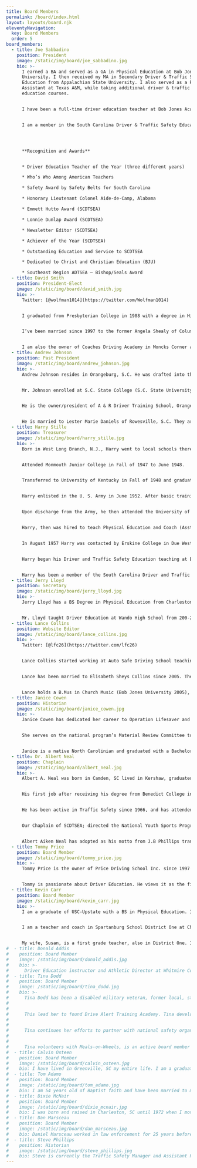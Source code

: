 ```yaml
---
title: Board Members
permalink: /board/index.html
layout: layouts/board.njk
eleventyNavigation:
  key: Board Members
  order: 5
board_members:
  - title: Joe Sabbadino
    position: President
    image: /static/img/board/joe_sabbadino.jpg
    bio: >-
      I earned a BA and served as a GA in Physical Education at Bob Jones
      University. I then received my MA in Secondary Driver & Traffic Safety
      Education from Appalachian State University. I also served as a Research
      Assistant at Texas A&M, while taking additional driver & traffic safety
      education courses.


      I have been a full-time driver education teacher at Bob Jones Academy for over 40 years. As well as a part-time driver educator at Greenville Technical College and at TOPS (Bob Jones University) for over 15 years. I established Sabbadino Driving School, LLC in 2010 which I own and operate as a full-time driving instructor.


      I am a member in the South Carolina Driver & Traffic Safety Education association, and have been an officer in SCDTSEA for over 40 years as President and Newsletter Editor. I’ve been a member of the American Driver & Traffic Safety Education Association for over 30 years. I have served as President-Elect and President for the Southeast Region ADTSEA.




      **Recognition and Awards**


      * Driver Education Teacher of the Year (three different years)

      * Who’s Who Among American Teachers

      * Safety Award by Safety Belts for South Carolina

      * Honorary Lieutenant Colonel Aide-de-Camp, Alabama

      * Emmett Hutto Award (SCDTSEA)

      * Lonnie Dunlap Award (SCDTSEA)

      * Newsletter Editor (SCDTSEA)

      * Achiever of the Year (SCDTSEA)

      * Outstanding Education and Service to SCDTSEA

      * Dedicated to Christ and Christian Education (BJU)

      * Southeast Region ADTSEA – Bishop/Seals Award
  - title: David Smith
    position: President-Elect
    image: /static/img/board/david_smith.jpg
    bio: >-
      Twitter: [@wolfman1014](https://twitter.com/Wolfman1014)


      I graduated from Presbyterian College in 1988 with a degree in History and a minor in Secondary Education. I was certified in Driver’s Education from Erskine College in the summer of 1992 and was taught by the living legend himself, Dr. Harry Stille. I have been teaching driver’s training since 1992 at Whitmire High School, Berkeley High School and Barnwell High School. I currently teach Driver’s Educationat Mid-Carolina High School.


      I’ve been married since 1997 to the former Angela Shealy of Columbia, SC. She is a 1st grade teacher in Calhoun County (Sandy Run Elementary). We have an 15 year old daughter, Katelyn, who is a sophomore at White Knoll School. Katelyn has been in remission from cancer since 2002!


      I am also the owner of Coaches Driving Academy in Moncks Corner and Lexington, SC. This company was started in 2002. I have been a member of SCDTSEA since 1992 and I have served as President-Elect and President in the past. I am currently the President and I truly am excited about the direction the association is heading. I believe in this association because I believe that we truly want the best for the drivers in this state and we are not on a political agenda.
  - title: Andrew Johnson
    position: Past President
    image: /static/img/board/andrew_johnson.jpg
    bio: >-
      Andrew Johnson resides in Orangeburg, S.C. He was drafted into the United States Army in 1969 and served two years, including one-year tour of duty with the 1st Infantry Division and the 1st Cavalry Division in Vietnam. It was in this tour where he was awarded the Purple Heart for injuries received during combat and Bronze Star with two oak leaf clusters for heroism, and numerous other awards during this military service.


      Mr. Johnson enrolled at S.C. State College (S.C. State University), Orangeburg, S.C., in 1971, and earned a Bachelor of Science degree in Industrial Education in 1975, and a Master’s Degree in Education in 1987. He served as Platoon Leader of Operation Readiness Float Section at 163 Support Battalion, Orangeburg, S.C. and as Commander of the Headquarters/Headquarters Company, 751st Maintenance Battalion, Columbia, S.C. It was not until 1993 when he retired at the rank of Captain.


      He is the owner/president of A & R Driver Training School, Orangeburg, S.C., since 1999. He received the Outstanding Dedication and Service Award as President of SCDTSEA, and now serves as President-Elect of the association. He is currently an active member of American Driver and Traffic Safety Education Association (ADTSEA) and South East Region (SER) ADTSEA, where he served as both a member of the board of directors of ADTSEA and secretary of South East Region (SER)-ADTSEA. He is President of The Concerned Citizens of Whittaker Heights Community, Inc., and Vice Chairman of SC Department of Social Services Advisory Board.


      He is married to Lester Marie Daniels of Rowesville, S.C. They are the blessed parents of three wonderful girls: Andreaetta, Albernel and Angela, and four wonderful grandchildren (two girls and two boys). His personal hobbies including any outdoor activities particularly growing food in his personal garden and walking or riding his bicycle throughout the neighborhood; travelling both domestically and internationally; spending time with his family; and teaching people about the love of Jesus Christ.
  - title: Harry Stille
    position: Treasurer
    image: /static/img/board/harry_stille.jpg
    bio: >-
      Born in West Long Branch, N.J., Harry went to local schools there and Graduated from Long Branch High School in June 1947.


      Attended Monmouth Junior College in Fall of 1947 to June 1948.


      Transferred to University of Kentucky in Fall of 1948 and graduated in June 1952. While at UK, Harry took a Teacher Training driver education class required of all Physical Education Majors and taught a novice high school student to drive Behind-The-Wheel in Spring of 1952.


      Harry enlisted in the U. S. Army in June 1952. After basic training he was sent to Okinawa from January 1953 to June 1954. While on Okinawa, was shifted out of a combat line Company and was assigned to the American Dependents High School to teach Physical Education, History and Language Arts. Also, Coached Basketball and Baseball while there.


      Upon discharge from the Army, he then attended the University of Kentucky to obtain a Masters of Arts in teaching.


      Harry, then was hired to teach Physical Education and Coach (Asst. Football, Head Basketball and Head Baseball coach) at Bridgewater College in Bridgewater, Virginia. This was a one year appointment only replacing a faculty on leave. August 1956-57.


      In August 1957 Harry was contacted by Erskine College in Due West, S.C. and offered and accepted to be Department Chair of Physical Education at Erskine that fall 1957. In 1961, Erskine offered a driver Training class taught by Capt. Billy Fallaw, SC Highway Trouper. Following that class Harry attended Michigan State University in summers of 1962, 1963, and 1964. In a following summer Harry attended a Traffic Safety Class at San Jose State University in California. These classes were taught by the major national leaders in Traffic Safety at the Time.


      Harry began his Driver and Traffic Safety Education teaching at Erskine in fall of 1962 to Physical Education Majors and Erskine began to offer four Certification Classes at Erskine in Summer Sessions in 1962. Harry has taught these classes every summer since that time to the present. These classes were Teacher training in Traffic Safety (Basic Class), Methods and Materials in Traffic Safety, teaching of Range and Simulation in Driver Training and General Safety. These four classes are accepted for teaching certification by the S.C. Department of Education.


      Harry has been a member of the South Carolina Driver and Traffic Safety Association and serving as its treasurer for many years. During his teaching of Traffic Safety at Erskine he has taught hundreds of teachers of Novice Drivers in South Carolina.
  - title: Jerry Lloyd
    position: Secretary
    image: /static/img/board/jerry_lloyd.jpg
    bio: >-
      Jerry Lloyd has a BS Degree in Physical Education from Charleston Southern University (Baptist College) and is a certified Driver Education instructor. He attended Erskine College to complete 12 hours of Driver Education Classes under Dr. Harry Stille. He has 18 years of teaching and coaching experience in football, golf and baseball and spent 6 years as a professional baseball umpire in the minor leagues.


      Mr. Lloyd taught Driver Education at Wando High School from 200-2011 until the program was discontinued in the county. He coordinated with Mt. Pleasant Police each semester to promote safe driving habits and reduction of drinking and driving among teens. He has been a member of the SCDTSEA 2000 to present and has served as a SCDTSEA Executive Board Member 2013 to the present. He has a wife Karen and son Zachary.
  - title: Lance Collins
    position: Website Editor
    image: /static/img/board/lance_collins.jpg
    bio: >-
      Twitter: [@lfc26](https://twitter.com/lfc26)


      Lance Collins started working at Auto Safe Driving School teaching in the classroom in 2003. In 2005 he started teaching behind the wheel as well as in the classroom. In 2013 Lance became a safety officer for road tests and became the Operations Manager at Auto Safe. His duties at this time include teaching BTW and classroom, managing the office and instructor staff, and solving any IT issues that arise.


      Lance has been married to Elisabeth Sheys Collins since 2005. They have four kids: James, Piper, Zoë, and Avery. When he is not working, he is usually spending time with them and keeping things under control on the homefront. Lance likes to follow consumer technology through YouTube and different tech blogs.


      Lance holds a B.Mus in Church Music (Bob Jones University 2005), an M.DIv. (Geneva Reformed Seminary 2009), and he has taken courses at Northern Virginia Community College in Driver and Traffic Safety (2009).
  - title: Janice Cowen
    position: Historian
    image: /static/img/board/janice_cowen.jpg
    bio: >-
      Janice Cowen has dedicated her career to Operation Lifesaver and rail safety initiatives. She has enthusiastically served as State Coordinator for South Carolina Operation Lifesaver since 1991. Janice oversaw the National Advisory Council as Chairwoman and served on the national Operation Lifesaver, Inc. (OLI) Board of Directors for 6 years, ending in 2016. She is currently the Federal Railroad Administration Region 3 Representative on the National Advisory Council representing eight states in the Southeast and is the Senior Regional Representative liaison to OLI staff.


      She serves on the national program’s Material Review Committee to verify accuracy and uniform messaging. Janice has also been a Presenter and Volunteer Coach for 26 years. She has served on the Safe Kids Board of Directors and is currently a Board of Directors member of the South Carolina Driver and Traffic Safety Education Association.


      Janice is a native North Carolinian and graduated with a Bachelor of Science degree in Journalism from UNC-Chapel Hill. She has been married for 27 years and has two beautiful and intelligent daughters, one a senior in the USC Honors College and the other a sophomore in the Calhoun Honors College at Clemson. Her personal-time passions include traveling, camping, and playing games with family and friends.
  - title: Dr. Albert Neal
    position: Chaplain
    image: /static/img/board/albert_neal.jpg
    bio: >-
      Albert A. Neal was born in Camden, SC lived in Kershaw, graduated from C.A. Johnson High School and received his B.S. degree from Benedict College. He earned the M.Ed., from South Carolina State University, and received his B.D., degree from the Theological Seminary of Florida State Christian University. He was granted an honorary D.D., degree from California Pacific University, and awarded the Ph.D., degree in Religion from the University Life Monarch, Modesto, California. He completed the Ed.S. degree at the University of South Carolina. On May 21, 1987, he satisfactorily completed his first Extended Unit of Clinical Pastoral Education at Richland Memorial Hospital. He earned the M.Div. degree from the Lutheran Theological Southern Seminary, and earned his Ed.D. in Health Education Administration from the University of South Carolina.


      His first job after receiving his degree from Benedict College in 1966 was that of a mathematics and Driver and Traffic Safety Education teacher at Fairfield High School in Winnsboro, SC. After four years, Dr. Neal accepted a position with the University of South Carolina as an Assistant Professor of Public Health. Dr. Neal serves as Project Administrator for USC/NCAA National Youth Sports Program. As a bi-vocational pastor/educator, he has served as pastor to several churches.


      He has been active in Traffic Safety since 1966, and has attended more than 40 ADTSEA Annual Conferences. Now retired from the University of SC School of Public Health, (2005).


      Our Chaplain of SCDTSEA; directed the National Youth Sports Program (NYSP/NCAA/USC) for more than 15 years; implemented the Driver Improvement Program at Fort Jackson, SC 1970.


      Albert Aiken Neal has adopted as his motto from J.B Phillips translation of 1 Timothy 4:14, “CONCENTRATE ON YOUR READING AND ON YOUR PREACHING AND TEACHING.”
  - title: Tommy Price
    position: Board Member
    image: /static/img/board/tommy_price.jpg
    bio: >-
      Tommy Price is the owner of Price Driving School Inc. since 1997 after his dad, Rev. C. E. “Gene” Price, decided to retire . He graduated from Southern Wesleyan University with a degree in Business Administration. Tommy is an Anderson School District 5 Board of Trustee member as well as a Board Member of Centerville Fire Department he also serves on several other local committees and boards. His hobbies include fishing, hunting and spending time with his family. Tommy is the “Voice of the Westside Rams” football team since 2001.


      Tommy is passionate about Driver Education. He views it as the first step toward adulthood and tries to instill the responsibility that comes with driving a motor vehicle.
  - title: Kevin Carr
    position: Board Member
    image: /static/img/board/kevin_carr.jpg
    bio: >-
      I am a graduate of USC-Upstate with a BS in Physical Education. I received A Masters in Sports Administration from the United States Sports Academy and my 30 hours above from the University of LaVerne. I completed course work to become certified in Driver’s Education from Erskine.


      I am a teacher and coach in Spartanburg School District One at Chapman High School. I am currently the associate head football coach and formerly the head baseball coach. I have coached and taught in District One my entire career.


      My wife, Susan, is a first grade teacher, also in District One. I am the proud father of three daughters, Jennifer, Madison, and Mallory. Jennifer, a Clemson graduate, is married and the mother of a son, Hayes, just three months old. Madison is a sophomore at Winthrop University and Mallory is a senior at Chapman High School. We live in the small community of Holly Springs just outside of Inman, S.C.
#  - title: Donald Addis
#    position: Board Member
#    image: /static/img/board/donald_addis.jpg
#    bio: >-
#      Driver Education instructor and Athletic Director at Whitmire Community School. This is my 30th year in education. I also work part time for Premier Driving School serving the Newberry, Union, and Whitmire areas. I live in the Santuc community of Union County with my wife, Dena and daughter, Kayley Jayne.
#  - title: Tina Dodd
#    position: Board Member
#    image: /static/img/board/tina_dodd.jpg
#    bio: >-
#      Tina Dodd has been a disabled military veteran, former local, state, and federal law enforcement officer who saw too many lives being lost in vehicle collisions.
#
#
#      This lead her to found Drive Alert Training Academy. Tina developed a new level of comprehensive, state-of-the art classes, with the use of interactive simulation training. This advanced technology helps develop; perceptual, cognitive, scanning techniques and much more.
#
#
#      Tina continues her efforts to partner with national safety organizations, her school is an AAA Approved Driving School. She is certified to teach AAA courses, and the National Safety Council course Alive at 25.
#
#
#      Tina volunteers with Meals-on-Wheels, is an active board member of Mothers Against Drunk Driving (MADD), and now the South Carolina Driver and Traffic Safety Education Association. She was awarded the 2018 Commercial Teacher of the Year Award.
#  - title: Calvin Osteen
#    position: Board Member
#    image: /static/img/board/calvin_osteen.jpg
#    bio: I have lived in Greenville, SC my entire life. I am a graduate of Parker High School. My wife Jean and I were married in 1978 and have a daughter April and a son Jason who both are employed by Budget Driving School. We also have two grandsons and a new granddaughter. I began teaching CDL training and administering the CDL test in the early 1990’s. In 1994 we opened Budget Driving School and began with one car and have grown to 8 cars. I specialize in teaching adult clients with both physical and mental difficulties as well as many adults who have come to South Carolina from other countries. At the present time I teach classroom training, hand-control training, behind the wheel instructions and administer both the Knowledge Test and the Skills Test at Budget Driving School.
#  - title: Tom Adamo
#    position: Board Member
#    image: /static/img/board/tom_adamo.jpg
#    bio: I am 54 years old of Baptist faith and have been married to my wife Penny for thirty one years. We have three children. I have been working at Cone Mills finishing plant since 1981. I coached the Union County High School boys tennis team from 2004-2015. I have been an official for high school basketball for nineteen years. I started Union County Driving Academy in 2011. We serve Union and the surrounding counties. My main classroom focus is distracted driving, alcohol, drugs, and right of way scenarios.
#  - title: Dixie McNair
#    position: Board Member
#    image: /static/img/board/dixie_mcnair.jpg
#    bio: I was born and raised in Charleston, SC until 1972 when I moved to Columbia, SC. I attended Spring Valley High School and graduated in 1974. During that time I drove a school bus while attending school and also worked a part time job as a cashier at Winn Dixie. I married my high school sweetheart Danny McNair in 1974 who has been in the transportation field for over 35 years. He was a supervisor of a trucking company for 30 years and now is an agent for several Freight Brokers. I have two children Danny McNair II, and a daughter Brandi McNair. I have two grandchildren Bryce, 6 and Jordan, 3 and another on the way due in July 2016. I have worked in the medical field in various capacities for 42 years, and currently I am at Palmetto Health Richland as a Quality Control/Physicians Billing Coordinator. I am also an Instructor at Championship Driving School with offices in Lugoff and Lancaster. We have 7 instructors, drive students from a lot of different schools, and teach adults as well. During the years I have been an Advocate for Sexual Trauma Services, coached T-ball, coached Dixie Youth Softball, and was a board member for the Dixie Youth Baseball Softball League and various other committees. I have seen firsthand the devastation that Motor Vehicle Crashes can cause. I strive to be the best instructor possible and use my experience in the medical field to apply some reasoning in teaching my students to be the very best on the road that they can possibly be.
#  - title: Dan Marsceau
#    position: Board Member
#    image: /static/img/board/dan_marsceau.jpg
#    bio: Daniel Marsceau worked in law enforcement for 25 years before retiring in 2007. His first 5 years were spent as a Greer City police officer, and the rest of his time was spent as a South Carolina Highway Patrolman. Dan served as the upstate's spokesperson for the SCHP, and he retired as a Lance Corporal. After his retirement from law enforcement, Dan started working at his brother DeWayne's automotive upholstery shop, The Bucket Stitch. Dan began working part-time for Auto-Safe Driving School in 2012. He serves as a Behind the Wheel Instructor, Classroom Teacher, and Safety Officer/Test Examiner. Dan was awarded the Commercial Driving School Teacher of the Year in 2014 (AAA Carolinas & SCDTSEA). Dan is married to Priscilla, and they have two sons, Nicolas and Nathanael. The family lives in Greer, SC.
#  - title: Steve Phillips
#    position: Historian
#    image: /static/img/board/steve_phillips.jpg
#    bio: Steve is currently the Traffic Safety Manager and Assistant Public Relations Manager for AAA Carolinas. He helps create and advocate for legislative laws involving traffic safety in North and South Carolina, as well as oversees various traffic safety programs, driver improvement instructor classes, AAA driver education programs and AAA Approved Driving Schools. He has been a passionate and dedicated driver educator for over 15 years and certified as a Driver Training Instructor for the US Training Center. Prior to working for AAA, he served and continues to serve as a firefighter and spent 4 years in the army. He is a former board member for North Carolina’s MADD, past President of South Carolina Driver and Traffic Safety Education Association (SCDTSEA) and past President for the Southeast Region – American Driver and Traffic Safety Education Association (SER-ADTSEA). He currently sits on the SCDTSEA board and is the president elect of the SER-ADTSEA. He also is a trainer and supervisor for NASCAR and Charlotte Motor Speedway and owner and operator of Firehouse DJ Co. an entertainment and sound company, Steve is also a motivational public speaker.
---
```

